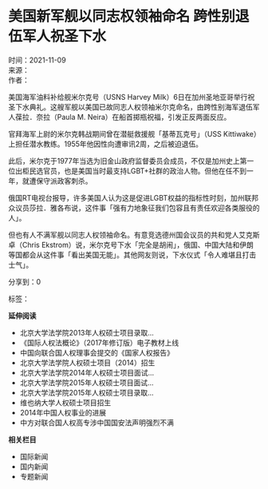 # 美国新军舰以同志权领袖命名 跨性别退伍军人祝圣下水

时间：2021-11-09  
来源：  
作者：  

美国海军油料补给舰米尔克号（USNS Harvey Milk）6日在加州圣地亚哥举行祝圣下水典礼。这艘军舰以美国已故同志人权领袖米尔克命名，由跨性别海军退伍军人葆拉．奈拉（Paula M. Neira）在船首掷瓶祝福，引发正反两面反应。

官拜海军上尉的米尔克韩战期间曾在潜艇救援舰「基蒂瓦克号」（USS Kittiwake）上担任潜水教练。1955年他因性向遭审讯2周，之后被迫退伍。

此后，米尔克于1977年当选为旧金山政府监督委员会成员，不仅是加州史上第一位出柜民选官员，也是美国当时最支持LGBT+社群的政治人物。但他在任不到一年，就遭保守派政客刺杀。

俄国RT电视台报导，许多美国人认为这是促进LGBT权益的指标性时刻，加州联邦众议员莎拉．雅各布说，这件事「强有力地象征我们包容且有责任欢迎各类服役的人」。

但也有人不满军舰以同志人权领袖命名。有意竞选德州国会议员的共和党人艾克斯卓（Chris Ekstrom）说，米尔克号下水「完全是胡闹」，俄国、中国大陆和伊朗等国都会从这件事「看出美国无能」。其他网友则说，下水仪式「令人难堪且打击士气」。

分享到：0

标签： 

**延伸阅读**  
- 北京大学法学院2013年人权硕士项目录取...  
- 《国际人权法概论》（2017年修订版）电子教材上线  
- 中国向联合国人权理事会提交的《国家人权报告》  
- 北京大学法学院人权硕士项目（2014）招生  
- 北京大学法学院2014年人权硕士项目面试...  
- 北京大学法学院2015年人权硕士项目面试...  
- 北京大学法学院2015年人权硕士项目录取...  
- 维也纳大学人权硕士项目招生  
- 2014年中国人权事业的进展  
- 中方对联合国人权高专涉中国国安法声明强烈不满  

**相关栏目**  
- 国际新闻  
- 国内新闻  
- 专题新闻  